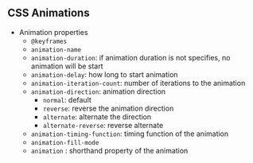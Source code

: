 ## CSS Animations

- Animation properties
  - `@keyframes`
  - `animation-name`
  - `animation-duration`: if animation duration is not specifies, no animation will be start
  - `animation-delay`: how long to start animation
  - `animation-iteration-count`: number of iterations to the animation
  - `animation-direction`: animation direction
    - `normal`: default
    - `reverse`: reverse the animation direction
    - `alternate`: alternate the direction
    - `alternate-reverse`: reverse alternate
  - `animation-timing-function`: timing function of the animation
  - `animation-fill-mode`
  - `animation` : shorthand property of the animation
